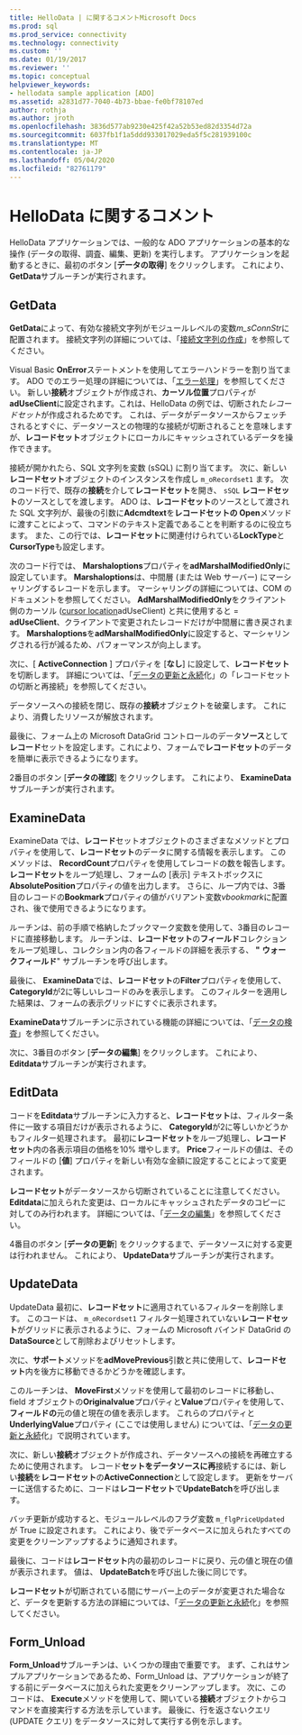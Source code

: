```yaml
---
title: HelloData | に関するコメントMicrosoft Docs
ms.prod: sql
ms.prod_service: connectivity
ms.technology: connectivity
ms.custom: ''
ms.date: 01/19/2017
ms.reviewer: ''
ms.topic: conceptual
helpviewer_keywords:
- hellodata sample application [ADO]
ms.assetid: a2831d77-7040-4b73-bbae-fe0bf78107ed
author: rothja
ms.author: jroth
ms.openlocfilehash: 3836d577ab9230e425f42a52b53ed82d3354d72a
ms.sourcegitcommit: 6037fb1f1a5ddd933017029eda5f5c281939100c
ms.translationtype: MT
ms.contentlocale: ja-JP
ms.lasthandoff: 05/04/2020
ms.locfileid: "82761179"
---
```

# <a name="comments-on-hellodata"></a>HelloData に関するコメント
HelloData アプリケーションでは、一般的な ADO アプリケーションの基本的な操作 (データの取得、調査、編集、更新) を実行します。 アプリケーションを起動するときに、最初のボタン [**データの取得**] をクリックします。 これにより、 **GetData**サブルーチンが実行されます。  
  
## <a name="getdata"></a>GetData  
 **GetData**によって、有効な接続文字列がモジュールレベルの変数*m_sConnStr*に配置されます。 接続文字列の詳細については、「[接続文字列の作成](../../../ado/guide/data/creating-a-connection-string.md)」を参照してください。  
  
 Visual Basic **OnError**ステートメントを使用してエラーハンドラーを割り当てます。 ADO でのエラー処理の詳細については、「[エラー処理](../../../ado/guide/data/error-handling.md)」を参照してください。 新しい**接続**オブジェクトが作成され、**カーソル位置**プロパティが**adUseClient**に設定されます。これは、HelloData の例では、切断された*レコードセット*が作成されるためです。 これは、データがデータソースからフェッチされるとすぐに、データソースとの物理的な接続が切断されることを意味しますが、**レコードセット**オブジェクトにローカルにキャッシュされているデータを操作できます。  
  
 接続が開かれたら、SQL 文字列を変数 (sSQL) に割り当てます。 次に、新しい**レコードセット**オブジェクトのインスタンスを作成し `m_oRecordset1` ます。 次のコード行で、既存の**接続**を介して**レコードセット**を開き、 `sSQL` **レコードセット**のソースとしてを渡します。 ADO は、**レコードセット**のソースとして渡された SQL 文字列が、最後の引数に**Adcmdtext**を**レコードセットの Open**メソッドに渡すことによって、コマンドのテキスト定義であることを判断するのに役立ちます。 また、この行では、**レコードセット**に関連付けられている**LockType**と**CursorType**も設定します。  
  
 次のコード行では、 **Marshaloptions**プロパティを**adMarshalModifiedOnly**に設定しています。 **Marshaloptions**は、中間層 (または Web サーバー) にマーシャリングするレコードを示します。 マーシャリングの詳細については、COM のドキュメントを参照してください。 **AdMarshalModifiedOnly**をクライアント側のカーソル ([cursor location](../../../ado/reference/ado-api/cursorlocation-property-ado.md)adUseClient) と共に使用すると  =  **adUseClient**、クライアントで変更されたレコードだけが中間層に書き戻されます。 **Marshaloptions**を**adMarshalModifiedOnly**に設定すると、マーシャリングされる行が減るため、パフォーマンスが向上します。  
  
 次に、[ **ActiveConnection** ] プロパティを [**なし**] に設定して、**レコードセット**を切断します。 詳細については、「[データの更新と永続](../../../ado/guide/data/updating-and-persisting-data.md)化」の「レコードセットの切断と再接続」を参照してください。  
  
 データソースへの接続を閉じ、既存の**接続**オブジェクトを破棄します。 これにより、消費したリソースが解放されます。  
  
 最後に、フォーム上の Microsoft DataGrid コントロールのデータ**ソース**として**レコード**セットを設定します。これにより、フォームで**レコードセット**のデータを簡単に表示できるようになります。  
  
 2番目のボタン [**データの確認**] をクリックします。 これにより、 **ExamineData**サブルーチンが実行されます。  
  
## <a name="examinedata"></a>ExamineData  
 ExamineData では、**レコード**セットオブジェクトのさまざまなメソッドとプロパティを使用して、**レコードセット**のデータに関する情報を表示します。 このメソッドは、 **RecordCount**プロパティを使用してレコードの数を報告します。 **レコードセット**をループ処理し、フォームの [表示] テキストボックスに**AbsolutePosition**プロパティの値を出力します。 さらに、ループ内では、3番目のレコードの**Bookmark**プロパティの値がバリアント変数*vbookmark*に配置され、後で使用できるようになります。  
  
 ルーチンは、前の手順で格納したブックマーク変数を使用して、3番目のレコードに直接移動します。 ルーチンは、**レコードセット**の**フィールド**コレクションをループ処理し、コレクション内の各フィールドの詳細を表示する、 **"** **ウォークフィールド**" サブルーチンを呼び出します。  
  
 最後に、 **ExamineData**では、**レコードセット**の**Filter**プロパティを使用して、 **CategoryId**が2に等しいレコードのみを表示します。 このフィルターを適用した結果は、フォームの表示グリッドにすぐに表示されます。  
  
 **ExamineData**サブルーチンに示されている機能の詳細については、「[データの検査](../../../ado/guide/data/examining-data.md)」を参照してください。  
  
 次に、3番目のボタン [**データの編集**] をクリックします。 これにより、 **Editdata**サブルーチンが実行されます。  
  
## <a name="editdata"></a>EditData  
 コードを**Editdata**サブルーチンに入力すると、**レコードセット**は、フィルター条件に一致する項目だけが表示されるように、 **CategoryId**が2に等しいかどうかもフィルター処理されます。 最初に**レコードセット**をループ処理し、**レコードセット**内の各表示項目の価格を10% 増やします。 **Price**フィールドの値は、そのフィールドの [**値**] プロパティを新しい有効な金額に設定することによって変更されます。  
  
 **レコードセット**がデータソースから切断されていることに注意してください。 **Editdata**に加えられた変更は、ローカルにキャッシュされたデータのコピーに対してのみ行われます。 詳細については、「[データの編集](../../../ado/guide/data/editing-data.md)」を参照してください。  
  
 4番目のボタン [**データの更新**] をクリックするまで、データソースに対する変更は行われません。 これにより、 **UpdateData**サブルーチンが実行されます。  
  
## <a name="updatedata"></a>UpdateData  
 UpdateData 最初に、**レコードセット**に適用されているフィルターを削除します。 このコードは、 `m_oRecordset1` フィルター処理されていない**レコードセット**がグリッドに表示されるように、フォームの Microsoft バインド DataGrid の**DataSource**として削除およびリセットします。  
  
 次に、**サポート**メソッドを**adMovePrevious**引数と共に使用して、**レコードセット**内を後方に移動できるかどうかを確認します。  
  
 このルーチンは、 **MoveFirst**メソッドを使用して最初のレコードに移動し、field オブジェクトの**Originalvalue**プロパティと**Value**プロパティを使用して、**フィールドの**元の値と現在の値を表示します。 これらのプロパティと**UnderlyingValue**プロパティ (ここでは使用しません) については、「[データの更新と永続](../../../ado/guide/data/updating-and-persisting-data.md)化」で説明されています。  
  
 次に、新しい**接続**オブジェクトが作成され、データソースへの接続を再確立するために使用されます。 レコード**セットをデータソースに再**接続するには、新しい**接続**を**レコードセット**の**ActiveConnection**として設定します。 更新をサーバーに送信するために、コードは**レコードセット**で**UpdateBatch**を呼び出します。  
  
 バッチ更新が成功すると、モジュールレベルのフラグ変数 `m_flgPriceUpdated` が True に設定されます。 これにより、後でデータベースに加えられたすべての変更をクリーンアップするように通知されます。  
  
 最後に、コードは**レコードセット**内の最初のレコードに戻り、元の値と現在の値が表示されます。 値は、 **UpdateBatch**を呼び出した後に同じです。  
  
 **レコードセット**が切断されている間にサーバー上のデータが変更された場合など、データを更新する方法の詳細については、「[データの更新と永続](../../../ado/guide/data/updating-and-persisting-data.md)化」を参照してください。  
  
## <a name="form_unload"></a>Form_Unload  
 **Form_Unload**サブルーチンは、いくつかの理由で重要です。 まず、これはサンプルアプリケーションであるため、Form_Unload は、アプリケーションが終了する前にデータベースに加えられた変更をクリーンアップします。 次に、このコードは、 **Execute**メソッドを使用して、開いている**接続**オブジェクトからコマンドを直接実行する方法を示しています。 最後に、行を返さないクエリ (UPDATE クエリ) をデータソースに対して実行する例を示します。
